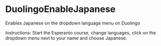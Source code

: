 # DuolingoEnableJapanese
Enables Japanese on the dropdown language menu on Duolingo

Instructions:
Start the Esperanto course, change languages, click on the dropdown menu next to your name and choose Japanese.